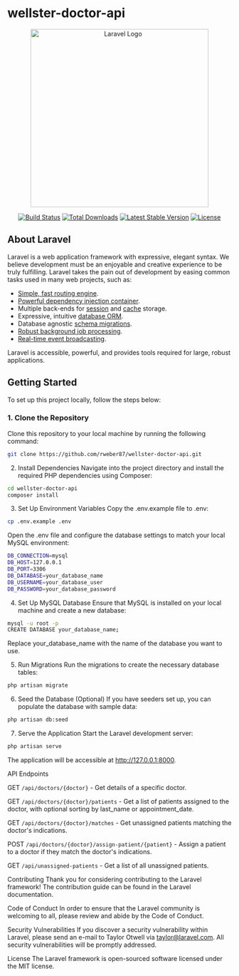 # wellster-doctor-api

<p align="center"><a href="https://laravel.com" target="_blank"><img src="https://raw.githubusercontent.com/laravel/art/master/logo-lockup/5%20SVG/2%20CMYK/1%20Full%20Color/laravel-logolockup-cmyk-red.svg" width="400" alt="Laravel Logo"></a></p>

<p align="center">
<a href="https://github.com/laravel/framework/actions"><img src="https://github.com/laravel/framework/workflows/tests/badge.svg" alt="Build Status"></a>
<a href="https://packagist.org/packages/laravel/framework"><img src="https://img.shields.io/packagist/dt/laravel/framework" alt="Total Downloads"></a>
<a href="https://packagist.org/packages/laravel/framework"><img src="https://img.shields.io/packagist/v/laravel/framework" alt="Latest Stable Version"></a>
<a href="https://packagist.org/packages/laravel/framework"><img src="https://img.shields.io/packagist/l/laravel/framework" alt="License"></a>
</p>

## About Laravel

Laravel is a web application framework with expressive, elegant syntax. We believe development must be an enjoyable and creative experience to be truly fulfilling. Laravel takes the pain out of development by easing common tasks used in many web projects, such as:

-   [Simple, fast routing engine](https://laravel.com/docs/routing).
-   [Powerful dependency injection container](https://laravel.com/docs/container).
-   Multiple back-ends for [session](https://laravel.com/docs/session) and [cache](https://laravel.com/docs/cache) storage.
-   Expressive, intuitive [database ORM](https://laravel.com/docs/eloquent).
-   Database agnostic [schema migrations](https://laravel.com/docs/migrations).
-   [Robust background job processing](https://laravel.com/docs/queues).
-   [Real-time event broadcasting](https://laravel.com/docs/broadcasting).

Laravel is accessible, powerful, and provides tools required for large, robust applications.

## Getting Started

To set up this project locally, follow the steps below:

### 1. Clone the Repository

Clone this repository to your local machine by running the following command:

```bash
git clone https://github.com/rweber87/wellster-doctor-api.git
```

2. Install Dependencies
   Navigate into the project directory and install the required PHP dependencies using Composer:

```bash
cd wellster-doctor-api
composer install
```

3. Set Up Environment Variables
   Copy the .env.example file to .env:

```bash
cp .env.example .env
```

Open the .env file and configure the database settings to match your local MySQL environment:

```bash
DB_CONNECTION=mysql
DB_HOST=127.0.0.1
DB_PORT=3306
DB_DATABASE=your_database_name
DB_USERNAME=your_database_user
DB_PASSWORD=your_database_password
```

4. Set Up MySQL Database
   Ensure that MySQL is installed on your local machine and create a new database:

```bash
mysql -u root -p
CREATE DATABASE your_database_name;
```

Replace your_database_name with the name of the database you want to use.

5. Run Migrations
   Run the migrations to create the necessary database tables:

```bash
php artisan migrate
```

6. Seed the Database
   (Optional) If you have seeders set up, you can populate the database with sample data:

```bash
php artisan db:seed
```

7. Serve the Application
   Start the Laravel development server:

```bash
php artisan serve
```

The application will be accessible at http://127.0.0.1:8000.

API Endpoints

GET `/api/doctors/{doctor}` - Get details of a specific doctor.

GET `/api/doctors/{doctor}/patients` - Get a list of patients assigned to the doctor, with optional sorting by last_name or appointment_date.

GET `/api/doctors/{doctor}/matches` - Get unassigned patients matching the doctor's indications.

POST `/api/doctors/{doctor}/assign-patient/{patient}` - Assign a patient to a doctor if they match the doctor's indications.

GET `/api/unassigned-patients` - Get a list of all unassigned patients.

Contributing
Thank you for considering contributing to the Laravel framework! The contribution guide can be found in the Laravel documentation.

Code of Conduct
In order to ensure that the Laravel community is welcoming to all, please review and abide by the Code of Conduct.

Security Vulnerabilities
If you discover a security vulnerability within Laravel, please send an e-mail to Taylor Otwell via taylor@laravel.com. All security vulnerabilities will be promptly addressed.

License
The Laravel framework is open-sourced software licensed under the MIT license.
